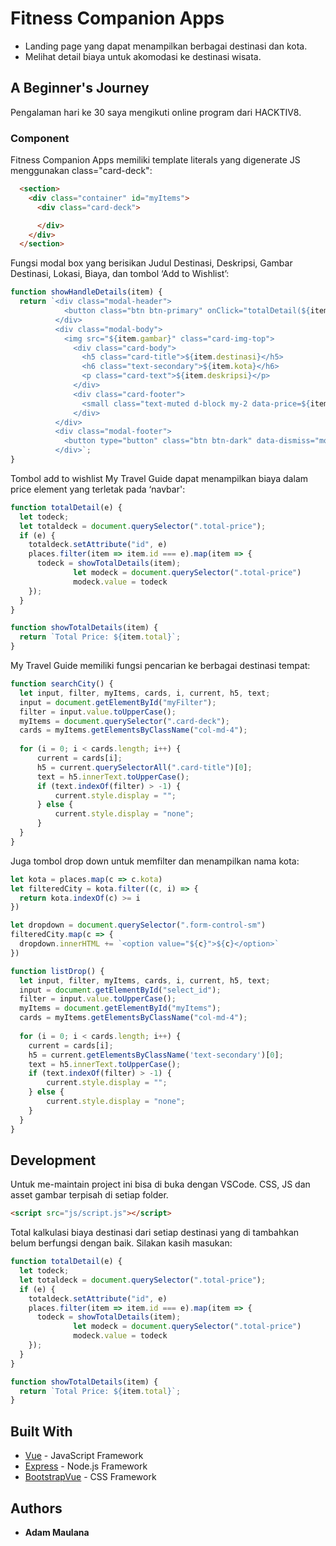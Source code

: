 # Fitness Companion Apps

- Landing page yang dapat menampilkan berbagai destinasi dan kota.
- Melihat detail biaya untuk akomodasi ke destinasi wisata.

## A Beginner's Journey

Pengalaman hari ke 30 saya mengikuti online program dari HACKTIV8.

### Component

Fitness Companion Apps memiliki template literals yang digenerate JS menggunakan class="card-deck":

```html
  <section>
    <div class="container" id="myItems">
      <div class="card-deck">

      </div>
    </div>
  </section>
  ```

Fungsi modal box yang berisikan Judul Destinasi, Deskripsi, Gambar Destinasi, Lokasi, Biaya, dan tombol ‘Add to Wishlist’:

```js
function showHandleDetails(item) {
  return `<div class="modal-header">
            <button class="btn btn-primary" onClick="totalDetail(${item.id})" role="button">Add to Wishlist</button>
          </div>
          <div class="modal-body">
            <img src="${item.gambar}" class="card-img-top">
              <div class="card-body">
                <h5 class="card-title">${item.destinasi}</h5>
                <h6 class="text-secondary">${item.kota}</h6>
                <p class="card-text">${item.deskripsi}</p>
              </div>
              <div class="card-footer">
                <small class="text-muted d-block my-2 data-price=${item.total}"">Total Expenses: ${item.total}</small>
              </div>
          </div>
          <div class="modal-footer">
            <button type="button" class="btn btn-dark" data-dismiss="modal">Close</button>
          </div>`;
}
```

Tombol add to wishlist My Travel Guide dapat menampilkan biaya dalam price element yang terletak pada ‘navbar':

```js
function totalDetail(e) {
  let todeck;
  let totaldeck = document.querySelector(".total-price");
  if (e) {
    totaldeck.setAttribute("id", e)
    places.filter(item => item.id === e).map(item => {
      todeck = showTotalDetails(item);
              let modeck = document.querySelector(".total-price")
              modeck.value = todeck
    });
  }
}
```

```js
function showTotalDetails(item) {
  return `Total Price: ${item.total}`;
}
```

My Travel Guide memiliki fungsi pencarian ke berbagai destinasi tempat:

```js
function searchCity() {
  let input, filter, myItems, cards, i, current, h5, text;
  input = document.getElementById("myFilter");
  filter = input.value.toUpperCase();
  myItems = document.querySelector(".card-deck");
  cards = myItems.getElementsByClassName("col-md-4");
  
  for (i = 0; i < cards.length; i++) {
      current = cards[i];
      h5 = current.querySelectorAll(".card-title")[0];
      text = h5.innerText.toUpperCase();
      if (text.indexOf(filter) > -1) {
          current.style.display = "";
      } else {
          current.style.display = "none";
      }
  }
}
```

Juga tombol drop down untuk memfilter dan menampilkan nama kota:

```js
let kota = places.map(c => c.kota)
let filteredCity = kota.filter((c, i) => {
  return kota.indexOf(c) >= i
})
```

```js
let dropdown = document.querySelector(".form-control-sm")
filteredCity.map(c => {
  dropdown.innerHTML += `<option value="${c}">${c}</option>`
})
```

```js
function listDrop() {
  let input, filter, myItems, cards, i, current, h5, text;
  input = document.getElementById("select_id");
  filter = input.value.toUpperCase();
  myItems = document.getElementById("myItems");
  cards = myItems.getElementsByClassName("col-md-4");
  
  for (i = 0; i < cards.length; i++) {
    current = cards[i];
    h5 = current.getElementsByClassName('text-secondary')[0];
    text = h5.innerText.toUpperCase();
    if (text.indexOf(filter) > -1) {
        current.style.display = "";
    } else {
        current.style.display = "none";
    }
  }
}
```

## Development

Untuk me-maintain project ini bisa di buka dengan VSCode. CSS, JS dan asset gambar terpisah di setiap folder.

```html
<script src="js/script.js"></script>
```

Total kalkulasi biaya destinasi dari setiap destinasi yang di tambahkan belum berfungsi dengan baik. Silakan kasih masukan:

```js
function totalDetail(e) {
  let todeck;
  let totaldeck = document.querySelector(".total-price");
  if (e) {
    totaldeck.setAttribute("id", e)
    places.filter(item => item.id === e).map(item => {
      todeck = showTotalDetails(item);
              let modeck = document.querySelector(".total-price")
              modeck.value = todeck
    });
  }
}

function showTotalDetails(item) {
  return `Total Price: ${item.total}`;
}
```

## Built With

- [Vue](https://vue.org) - JavaScript Framework
- [Express](https://expressjs.com) - Node.js Framework
- [BootstrapVue](https://bootstrap-vue.js.org/) - CSS Framework

## Authors

- **Adam Maulana**
